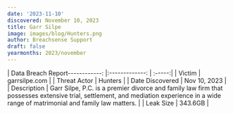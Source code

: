 ```yaml
---
date: '2023-11-10'
discovered: November 10, 2023
title: Garr Silpe
image: images/blog/Hunters.png
author: Breachsense Support
draft: false
yearmonths: 2023/november
---
```


| Data Breach Report------------:     |:-------------:    | :-----:|
| Victim      | garrsilpe.com      | 
| Threat Actor      | Hunters      | 
| Date Discovered      | Nov 10, 2023      | 
| Description      | Garr Silpe, P.C. is a premier divorce and family law firm that possesses extensive trial, settlement, and mediation experience in a wide range of matrimonial and family law matters.      | 
| Leak Size      | 343.6GB      | 

